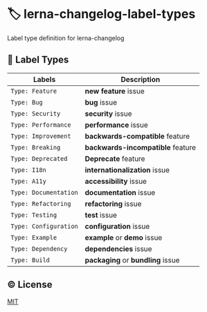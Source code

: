 # :label: lerna-changelog-label-types

Label type definition for lerna-changelog


## :scroll: Label Types

| Labels                | Description                         |
|-----------------------|-------------------------------------|
| `Type: Feature`       | **new feature** issue               |
| `Type: Bug`           | **bug** issue                       |
| `Type: Security`      | **security** issue                  |
| `Type: Performance`   | **performance** issue               |
| `Type: Improvement`   | **backwards-compatible** feature    |
| `Type: Breaking`      | **backwards-incompatible** feature  |
| `Type: Deprecated`    | **Deprecate** feature               |
| `Type: I18n`          | **internationalization** issue      |
| `Type: A11y`          | **accessibility** issue             |
| `Type: Documentation` | **documentation** issue             |
| `Type: Refactoring`   | **refactoring** issue               |
| `Type: Testing`       | **test** issue                      |
| `Type: Configuration` | **configuration**  issue            |
| `Type: Example`       | **example** or **demo** issue       |
| `Type: Dependency`    | **dependencies** issue              |
| `Type: Build`         | **packaging** or **bundling** issue |

## :copyright: License

[MIT](http://opensource.org/licenses/MIT)
